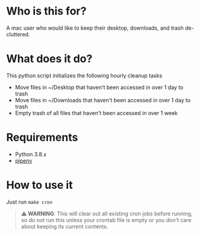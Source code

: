 # Who is this for?
A mac user who would like to keep their desktop, downloads, and trash de-cluttered.

# What does it do?
This python script initializes the following hourly cleanup tasks
- Move files in ~/Desktop that haven't been accessed in over 1 day to trash
- Move files in ~/Downloads that haven't been accessed in over 1 day to trash
- Empty trash of all files that haven't been accessed in over 1 week

# Requirements
- Python 3.8.x
- [pipenv](https://pypi.org/project/pipenv/)

# How to use it
Just run `make cron`

> **⚠ WARNING**: This will clear out all existing cron jobs before running, so do not run this unless your crontab file is empty or you don't care about keeping its current contents.